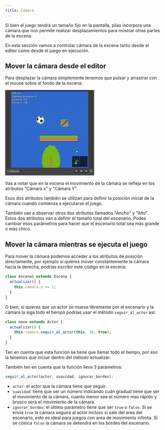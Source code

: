 ```yaml
---
title: Cámara
---
```


Si bien el juego tendrá un tamaño fijo en la pantalla, pilas incorpora una cámara que nos permite realizar desplazamientos para mostrar otras partes de la escena.

En esta sección vamos a controlar cámara de la escena tanto desde el editor como desde el juego en ejecución.

## Mover la cámara desde el editor

Para desplazar la cámara simplemente tenemos que pulsar y arrastrar con el mouse sobre el fondo de la escena:

![](imagenes/camara.assets/movimiento.gif)

Vas a notar que en la escena el movimiento de la cámara se refleja en los atributos "Cámara x" y "Cámara Y".

Esos dos atributos también se utilizan para definir la posición inicial de la cámara cuando comienza a ejecutarse el juego.

También vas a observar otros dos atributos llamados "Ancho" y "Alto". Estos dos atributos van a definir el tamaño total del escenario. Podes cambiar esos parámetros para hacer que el escenario total sea más grande o más chico.

## Mover la cámara mientras se ejecuta el juego

Para mover la cámara podemos acceder a los atributos de posición directamente, por ejemplo si quieres mover constantemente la cámara hacia la derecha, podrías escribir este código en la escena:

```typescript
class escena1 extends Escena {
  actualizar() {
    this.camara.x += 1;
  }
}
```

O bien, si quieres que un actor se mueva libremente por el escenario y la cámara la siga todo el tiempo podrías usar el método `seguir_al_actor` así:

```typescript
class nave extends Actor {
  actualizar() {
    this.camara.seguir_al_actor(this, 10, true);
  }
}
```

Ten en cuenta que esta función se tiene que llamar todo el tiempo, por eso la tenemos que incluir dentro del método actualizar.

También ten en cuenta que la función lleva 3 parámetros:

```typescript
seguir_al_actor(actor, suavidad, ignorar_bordes);
```

- `actor`: el actor que la cámara tiene que seguir.
- `suavidad`: tiene que ser un número indicando cuán gradual tiene que ser el movimiento de la cámara, cuanto menor sea el número mas rápido y brusco será el movimiento de la cámara.
- `ignorar_bordes`: el último parámetro tiene que ser `true` o `false`. Si se envía `true` la cámara seguirá al actor incluso si sale del area del escenario, esto es ideal para juegos con area de movimiento infinita. Si se coloca `false` la cámara se detendrá en los bordes del escenario.
